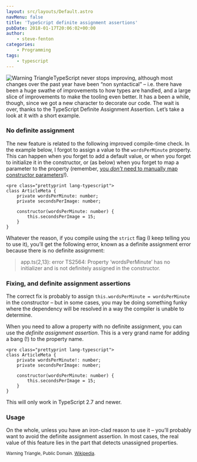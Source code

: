 ```yaml
---
layout: src/layouts/Default.astro
navMenu: false
title: 'TypeScript definite assignment assertions'
pubDate: 2018-01-17T20:06:02+00:00
author:
    - steve-fenton
categories:
    - Programming
tags:
    - typescript
---
```


![Warning Triangle](https://www.stevefenton.co.uk/wp-content/uploads/2018/01/warning-triangle-300x263.png)TypeScript never stops improving, although most changes over the past year have been “non syntactical” – i.e. there have been a huge swathe of improvements to how types are handled, and a large slice of improvements to make the tooling even better. It has a been a while, though, since we got a new character to decorate our code. The wait is over, thanks to the TypeScript Definite Assignment Assertion. Let’s take a look at it with a short example.

### No definite assignment

The new feature is related to the following improved compile-time check. In the example below, I forgot to assign a value to the `wordsPerMinute` property. This can happen when you forget to add a default value, or when you forget to initialize it in the constructor, or (as below) when you forget to map a parameter to the property (remember, [you *don’t* need to manually map constructor parameters](https://www.stevefenton.co.uk/2013/04/stop-manually-assigning-typescript-constructor-parameters/)!).

```
<pre class="prettyprint lang-typescript">
class ArticleMeta {
    private wordsPerMinute: number;
    private secondsPerImage: number;

    constructor(wordsPerMinute: number) {
        this.secondsPerImage = 15;
    }
}
```

Whatever the reason, if you compile using the `strict` flag (I keep telling you to use it), you’ll get the following error, known as a definite assignment error because there is no definite assignment:

> app.ts(2,13): error TS2564: Property ‘wordsPerMinute’ has no initializer and is not definitely assigned in the constructor.

### Fixing, and definite assignment assertions

The correct fix is probably to assign `this.wordsPerMinute = wordsPerMinute` in the constructor – but in some cases, you may be doing something funky where the dependency will be resolved in a way the compiler is unable to determine.

When you need to allow a property with no definite assignment, you can use the *definite assignment assertion*. This is a very grand name for adding a bang (!) to the property name.

```
<pre class="prettyprint lang-typescript">
class ArticleMeta {
    private wordsPerMinute!: number;
    private secondsPerImage: number;

    constructor(wordsPerMinute: number) {
        this.secondsPerImage = 15;
    }
}
```

This will only work in TypeScript 2.7 and newer.

### Usage

On the whole, unless you have an iron-clad reason to use it – you’ll probably want to avoid the definite assignment assertion. In most cases, the real value of this feature lies in the part that detects unassigned properties.

<small>Warning Triangle, Public Domain. [Wikipedia](https://commons.wikimedia.org/wiki/File:Achtung.svg).</small>